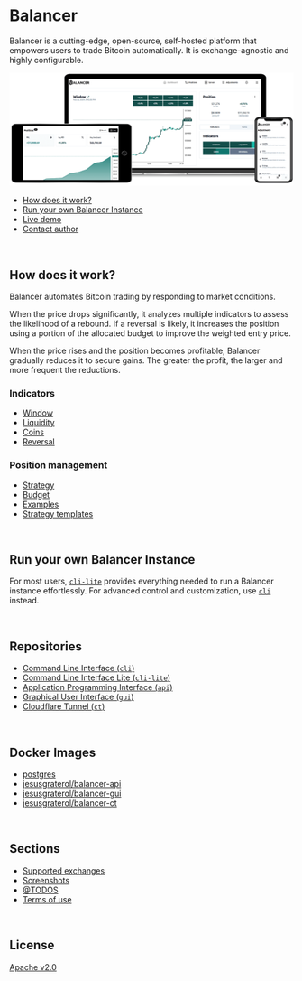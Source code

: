 # Balancer

Balancer is a cutting-edge, open-source, self-hosted platform that empowers users to trade Bitcoin automatically. It is exchange-agnostic and highly configurable.

![Cross-device](profile/assets/cross-device.png)

- [How does it work?](#how-does-it-work)
- [Run your own Balancer Instance](#run-your-own-balancer-instance)
- [Live demo](https://balancer.jesusgraterol.dev/)
- [Contact author](mailto:jesusgraterol.dev@protonmail.com)

<br/>

## How does it work?

Balancer automates Bitcoin trading by responding to market conditions.

When the price drops significantly, it analyzes multiple indicators to assess the likelihood of a rebound. If a reversal is likely, it increases the position using a portion of the allocated budget to improve the weighted entry price.

When the price rises and the position becomes profitable, Balancer gradually reduces it to secure gains. The greater the profit, the larger and more frequent the reductions.

### Indicators

- [Window](profile/sections/indicators/window/index.md)
- [Liquidity](profile/sections/indicators/liquidity/index.md)
- [Coins](profile/sections/indicators/coins/index.md)
- [Reversal](profile/sections/indicators/reversal/index.md)

### Position management

- [Strategy](profile/sections/position-management/strategy/index.md)
- [Budget](profile/sections/position-management/budget/index.md)
- [Examples](profile/sections/position-management/examples/index.md)
- [Strategy templates](profile/sections/position-management/strategy-templates/index.md)

<br/>

## Run your own Balancer Instance

For most users, [`cli-lite`](https://github.com/bitcoin-balancer/cli-lite) provides everything needed to run a Balancer instance effortlessly. For advanced control and customization, use [`cli`](https://github.com/bitcoin-balancer/cli) instead.

<br/>

## Repositories

- [Command Line Interface (`cli`)](https://github.com/bitcoin-balancer/cli)
- [Command Line Interface Lite (`cli-lite`)](https://github.com/bitcoin-balancer/cli-lite)
- [Application Programming Interface (`api`)](https://github.com/bitcoin-balancer/api)
- [Graphical User Interface (`gui`)](https://github.com/bitcoin-balancer/gui)
- [Cloudflare Tunnel (`ct`)](https://github.com/bitcoin-balancer/ct)

<br/>

## Docker Images

- [postgres](https://hub.docker.com/_/postgres)
- [jesusgraterol/balancer-api](https://hub.docker.com/r/jesusgraterol/balancer-api)
- [jesusgraterol/balancer-gui](https://hub.docker.com/r/jesusgraterol/balancer-gui)
- [jesusgraterol/balancer-ct](https://hub.docker.com/r/jesusgraterol/balancer-ct)

<br/>

## Sections

- [Supported exchanges](profile/sections/supported-exchanges/index.md)
- [Screenshots](profile/sections/screenshots/index.md)
- [@TODOS](profile/sections/todos/index.md)
- [Terms of use](profile/sections/terms-of-use/index.md)

<br/>

## License

[Apache v2.0](https://www.apache.org/licenses/LICENSE-2.0)

